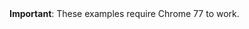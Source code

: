 <aside class="alert alert-warning" role="alert" markdown="1">
<i class="fas fa-exclamation-circle"></i> <strong>Important</strong>:
  These examples require Chrome 77 to work. 
</aside>